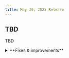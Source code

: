 ```yaml
---
title: May 30, 2025 Release
---
```


## TBD

TBD

<details>

<summary>**Fixes & improvements**</summary>

- **Neon Console**

  - tbd

- **Neon MCP Server**

  - The `list_projects` and `create_project` MCP tools now return Neon organization details.

- **Fixes**

  - Fixed an issue issue with the [pgrag](/docs/extensions/pgrag) `rag_bge_small_en_v15.embedding_for_passage` function. A query using this function failed to complete.
  - Fixed an issue where reaching the `max_client_conn` limit in PgBouncer could cause the connection info cache to be invalidated. This led to repeated attempts to wake the compute. The system now correctly identifies this condition as non-retriable and avoids unnecessary retries.
</details>
